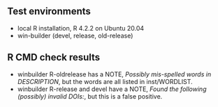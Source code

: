 

## Test environments

* local R installation, R 4.2.2 on Ubuntu 20.04
* win-builder (devel, release, old-release)

## R CMD check results

- winbuilder R-oldrelease has a NOTE, _Possibly mis-spelled words in DESCRIPTION_, but the words are all listed in inst/WORDLIST.
- winbuilder R-release and devel have a NOTE, _Found the following (possibly) invalid DOIs:_, but this is a false positive. 